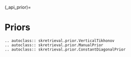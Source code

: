 (_api_prior)=
# Priors
```{eval-rst}
.. autoclass:: skretrieval.prior.VerticalTikhonov
.. autoclass:: skretrieval.prior.ManualPrior
.. autoclass:: skretrieval.prior.ConstantDiagonalPrior

```
